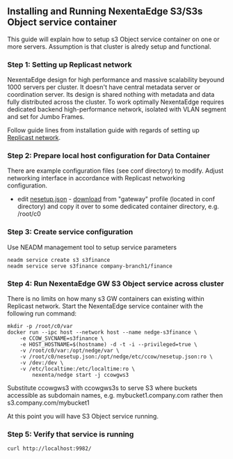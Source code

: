 ## Installing and Running NexentaEdge S3/S3s Object service container
This guide will explain how to setup s3 Object service container on one or more servers. Assumption is that cluster is alredy setup and functional.

### Step 1: Setting up Replicast network
NexentaEdge design for high performance and massive scalability beyound 1000 servers per cluster. It doesn't have central metadata server or coordination server. Its design is shared nothing with metadata and data fully distributed across the cluster. To work optimally NexentaEdge requires dedicated backend high-performance network, isolated with VLAN segment and set for Jumbo Frames.

Follow guide lines from installation guide with regards of setting up [Replicast network](https://github.com/Nexenta/edge-dev/blob/master/INSTALL.md#step-1-setting-up-replicast-network).

### Step 2: Prepare local host configuration for Data Container
There are example configuration files (see conf directory) to modify. Adjust networking interface in accordance with Replicast networking configuration.

* edit [nesetup.json](https://github.com/Nexenta/nedge-dev/blob/master/conf/gateway/nesetup.json) - [download](https://raw.githubusercontent.com/Nexenta/nedge-dev/master/conf/gateway/nesetup.json) from "gateway" profile (located in conf directory) and copy it over to some dedicated container directory, e.g. /root/c0

### Step 3: Create service configuration
Use NEADM management tool to setup service parameters
```
neadm service create s3 s3finance
neadm service serve s3finance company-branch1/finance
```

### Step 4: Run NexentaEdge GW S3 Object service across cluster
There is no limits on how many s3 GW containers can existing within Replicast network. Start the NexentaEdge service container with the following run command:
```
mkdir -p /root/c0/var
docker run --ipc host --network host --name nedge-s3finance \
	-e CCOW_SVCNAME=s3finance \
	-e HOST_HOSTNAME=$(hostname) -d -t -i --privileged=true \
	-v /root/c0/var:/opt/nedge/var \
	-v /root/c0/nesetup.json:/opt/nedge/etc/ccow/nesetup.json:ro \
	-v /dev:/dev \
	-v /etc/localtime:/etc/localtime:ro \
        nexenta/nedge start -j ccowgws3
```
Substitute ccowgws3 with ccowgws3s to serve S3 where buckets accessible as subdomain names, e.g. mybucket1.company.com rather then s3.company.com/mybucket1

At this point you will have S3 Object service running.

### Step 5: Verify that service is running
```
curl http://localhost:9982/
```
